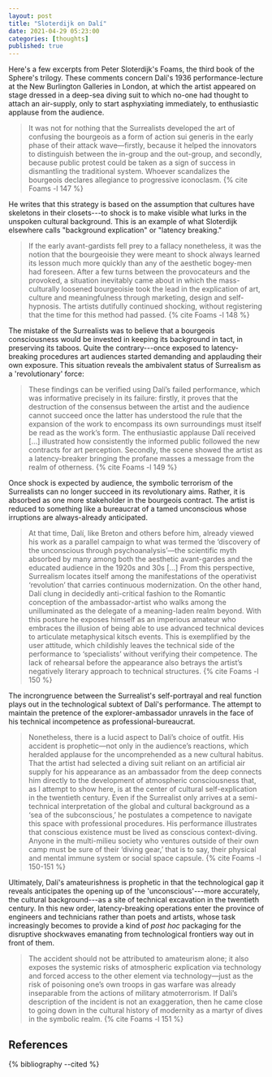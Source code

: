 ```yaml
---
layout: post
title: "Sloterdijk on Dalí"
date: 2021-04-29 05:23:00
categories: [thoughts]
published: true
---
```


Here's a few excerpts from Peter Sloterdijk's Foams, the third book of the Sphere's trilogy. These comments concern Dalí's 1936 performance-lecture at the New Burlington Galleries in London, at which the artist appeared on stage dressed in a deep-sea diving suit to which no-one had thought to attach an air-supply, only to start asphyxiating immediately, to enthusiastic applause from the audience.

> It was not for nothing that the Surrealists developed the art of confusing the bourgeois as a form of action sui generis in the early phase of their attack wave—firstly, because it helped the innovators to distinguish between the in-group and the out-group, and secondly, because public protest could be taken as a sign of success in dismantling the traditional system. Whoever scandalizes the bourgeois declares allegiance to progressive iconoclasm. {% cite Foams -l 147  %}

<!--more-->

He writes that this strategy is based on the assumption that cultures have skeletons in their closets---to shock is to make visible what lurks in the unspoken cultural background. This is an example of what Sloterdijk elsewhere calls "background explication" or "latency breaking."

> If the early avant-gardists fell prey to a fallacy nonetheless, it was the notion that the bourgeoisie they were meant to shock always learned its lesson much more quickly than any of the aesthetic bogey-men had foreseen. After a few turns between the provocateurs and the provoked, a situation inevitably came about in which the mass-culturally loosened bourgeoisie took the lead in the explication of art, culture and meaningfulness through marketing, design and self-hypnosis. The artists dutifully continued shocking, without registering that the time for this method had passed. {% cite Foams -l 148  %}

The mistake of the Surrealists was to believe that a bourgeois consciousness would be invested in keeping its background in tact, in preserving its taboos. Quite the contrary---once exposed to latency-breaking procedures art audiences started demanding and applauding their own exposure. This situation reveals the ambivalent status of Surrealism as a 'revolutionary' force:

> These findings can be verified using Dalí’s failed performance, which was informative precisely in its failure: firstly, it proves that the destruction of the consensus between the artist and the audience cannot succeed once the latter has understood the rule that the expansion of the work to encompass its own surroundings must itself be read as the work’s form. The enthusiastic applause Dalí received […] illustrated how consistently the informed public followed the new contracts for art perception. Secondly, the scene showed the artist as a latency-breaker bringing the profane masses a message from the realm of otherness. {% cite Foams -l 149  %}

Once shock is expected by audience, the symbolic terrorism of the Surrealists can no longer succeed in its revolutionary aims. Rather, it is absorbed as one more stakeholder in the bourgeois contract. The artist is reduced to something like a bureaucrat of a tamed unconscious whose irruptions are always-already anticipated.

> At that time, Dalí, like Breton and others before him, already viewed his work as a parallel campaign to what was termed the ‘discovery of the unconscious through psychoanalysis’—the scientific myth absorbed by many among both the aesthetic avant-gardes and the educated audience in the 1920s and 30s […] From this perspective, Surrealism locates itself among the manifestations of the operativist ‘revolution’ that carries continuous modernization. On the other hand, Dalí clung in decidedly anti-critical fashion to the Romantic conception of the ambassador-artist who walks among the unilluminated as the delegate of a meaning-laden realm beyond. With this posture he exposes himself as an imperious amateur who embraces the illusion of being able to use advanced technical devices to articulate metaphysical kitsch events. This is exemplified by the user attitude, which childishly leaves the technical side of the performance to ‘specialists’ without verifying their competence. The lack of rehearsal before the appearance also betrays the artist’s negatively literary approach to technical structures. {% cite Foams -l 150  %}

The incrongruence between the Surrealist's self-portrayal and real function plays out in the technological subtext of Dalí's performance. The attempt to maintain the pretence of the explorer-ambassador unravels in the face of his technical incompetence as professional-bureaucrat.

> Nonetheless, there is a lucid aspect to Dalí’s choice of outfit. His accident is prophetic—not only in the audience’s reactions, which heralded applause for the uncomprehended as a new cultural habitus. That the artist had selected a diving suit reliant on an artificial air supply for his appearance as an ambassador from the deep connects him directly to the development of atmospheric consciousness that, as I attempt to show here, is at the center of cultural self-explication in the twentieth century. Even if the Surrealist only arrives at a semi-technical interpretation of the global and cultural background as a ‘sea of the subconscious,’ he postulates a competence to navigate this space with professional procedures. His performance illustrates that conscious existence must be lived as conscious context-diving. Anyone in the multi-milieu society who ventures outside of their own camp must be sure of their ‘diving gear,’ that is to say, their physical and mental immune system or social space capsule. {% cite Foams -l 150-151  %}

Ultimately, Dalí's amateurishness is prophetic in that the technological gap it reveals anticipates the opening up of the 'unconscious'---more accurately, the cultural background---as a site of technical excavation in the twentieth century. In this new order, latency-breaking operations enter the province of engineers and technicians rather than poets and artists, whose task increasingly becomes to provide a kind of _post hoc_ packaging for the disruptive shockwaves emanating from technological frontiers way out in front of them.

> The accident should not be attributed to amateurism alone; it also exposes the systemic risks of atmospheric explication via technology and forced access to the other element via technology—just as the risk of poisoning one’s own troops in gas warfare was already inseparable from the actions of military atmoterrorism. If Dalí’s description of the incident is not an exaggeration, then he came close to going down in the cultural history of modernity as a martyr of dives in the symbolic realm. {% cite Foams -l 151  %}

## References
{% bibliography --cited %}
